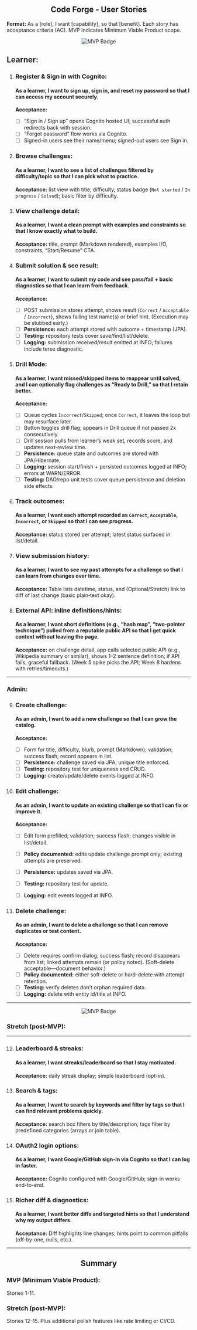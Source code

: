 <h2 align="center">Code Forge - User Stories</h2>

**Format:** As a [role], I want [capability], so that [benefit]. Each story has acceptance criteria (AC). MVP indicates Minimum Viable Product scope.

<div style="text-align: center;">
  <img src="https://img.shields.io/badge/-MVP%20🏆-gold?style=for-the-badge" alt="MVP Badge"/>
</div>

## Learner:

1. ### Register & Sign in with Cognito:
   #### As a learner, I want to sign up, sign in, and reset my password so that I can access my account securely.

   **Acceptance:**
   - [ ] “Sign in / Sign up” opens Cognito hosted UI; successful auth redirects back with session.
   - [ ] “Forgot password” flow works via Cognito.
   - [ ] Signed-in users see their name/menu; signed-out users see Sign in.

2. ### Browse challenges:
   #### As a learner, I want to see a list of challenges filtered by difficulty/topic so that I can pick what to practice.

   **Acceptance:** list view with title, difficulty, status badge (`Not started` / `In progress` / `Solved`); basic filter by difficulty.

3. ### View challenge detail:
   #### As a learner, I want a clean prompt with examples and constraints so that I know exactly what to build.

   **Acceptance:** title, prompt (Markdown rendered), examples I/O, constraints, “Start/Resume” CTA.

4. ### Submit solution & see result:
   #### As a learner, I want to submit my code and see pass/fail + basic diagnostics so that I can learn from feedback.

   **Acceptance:**
    - [ ] POST submission stores attempt, shows result (`Correct` / `Acceptable` / `Incorrect`), shows failing test name(s) or brief hint. (Execution may be stubbed early.)
    - [ ] **Persistence:** each attempt stored with outcome + timestamp (JPA).
    - [ ] **Testing:** repository tests cover save/find/list/delete.
    - [ ] **Logging:** submission received/result emitted at INFO; failures include terse diagnostic.

5. ### Drill Mode:
   #### As a learner, I want missed/skipped items to reappear until solved, and I can optionally flag challenges as “Ready to Drill,” so that I retain better.

   **Acceptance:**
    - [ ] Queue cycles `Incorrect`/`Skipped`; once `Correct`, it leaves the loop but may resurface later.
    - [ ] Button toggles drill flag; appears in Drill queue if not passed 2x consecutively.
    - [ ] Drill session pulls from learner’s weak set, records score, and updates next‑review time.
    - [ ] **Persistence:** queue state and outcomes are stored with JPA/Hibernate.
    - [ ] **Logging:** session start/finish + persisted outcomes logged at INFO; errors at WARN/ERROR.
    - [ ] **Testing:** DAO/repo unit tests cover queue persistence and deletion side effects.

6. ### Track outcomes:
   #### As a learner, I want each attempt recorded as `Correct`, `Acceptable`, `Incorrect`, or `Skipped` so that I can see progress.

   **Acceptance:** status stored per attempt; latest status surfaced in list/detail.

7. ### View submission history:
   #### As a learner, I want to see my past attempts for a challenge so that I can learn from changes over time.

   **Acceptance:** Table lists datetime, status, and (Optional/Stretch) link to diff of last change (basic plain‑text okay).

8. ### External API: inline definitions/hints:
   #### As a learner, I want short definitions (e.g., “hash map”, “two-pointer technique”) pulled from a reputable public API so that I get quick context without leaving the page.

   **Acceptance:** on challenge detail, app calls selected public API (e.g., Wikipedia summary or similar), shows 1–2 sentence definition; if API fails, graceful fallback. (Week 5 spike picks the API; Week 8 hardens with retries/timeouts.)

---

### Admin:

9. ### Create challenge:
    #### As an admin, I want to add a new challenge so that I can grow the catalog.

    **Acceptance:**
    - [ ] Form for title, difficulty, blurb, prompt (Markdown); validation; success flash; record appears in list.
    - [ ] **Persistence:** challenge saved via JPA; unique title enforced.
    - [ ] **Testing:** repository test for uniqueness and CRUD.
    - [ ] **Logging:** create/update/delete events logged at INFO.

10. ### Edit challenge:
    #### As an admin, I want to update an existing challenge so that I can fix or improve it.

    **Acceptance:**
    - [ ] Edit form prefilled; validation; success flash; changes visible in list/detail.
    - [ ] **Policy documented:** edits update challenge prompt only; existing attempts are preserved.
    - [ ] **Persistence:** updates saved via JPA.
    - [ ] **Testing:** repository test for update.
    - [ ] **Logging:**  edit events logged at INFO.


11. ### Delete challenge:
    #### As an admin, I want to delete a challenge so that I can remove duplicates or test content.

    **Acceptance:**
    - [ ] Delete requires confirm dialog; success flash; record disappears from list; linked attempts remain (or policy noted). (Soft-delete acceptable—document behavior.)
    - [ ] **Policy documented:** either soft-delete or hard-delete with attempt retention.
    - [ ] **Testing:** verify deletes don’t orphan required data.
    - [ ] **Logging:** delete with entity id/title at INFO.

---

<div style="text-align: center;">
  <img src="https://img.shields.io/badge/-STRETCH-blue?style=for-the-badge" alt="MVP Badge"/>
</div>

### Stretch (post-MVP):

---

12. ### Leaderboard & streaks:
    #### As a learner, I want streaks/leaderboard so that I stay motivated.

    **Acceptance:** daily streak display; simple leaderboard (opt-in).

13. ### Search & tags:
    #### As a learner, I want to search by keywords and filter by tags so that I can find relevant problems quickly.

    **Acceptance:** search box filters by title/description; tags filter by predefined categories (arrays or join table).

14. ### OAuth2 login options:
    #### As a learner, I want Google/GitHub sign-in via Cognito so that I can log in faster.

    **Acceptance:** Cognito configured with Google/GitHub; sign-in works end-to-end.

15. ### Richer diff & diagnostics:
    #### As a learner, I want better diffs and targeted hints so that I understand why my output differs.

    **Acceptance:** Diff highlights line changes; hints point to common pitfalls (off-by-one, nulls, etc.).

---

<h2 align="center">Summary</h2>

### MVP (Minimum Viable Product):
Stories 1-11.

### Stretch (post‑MVP):

Stories 12-15.
Plus additional polish features like rate limiting or CI/CD.
